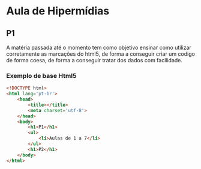 # Aula de Hipermídias

## P1

A matéria passada até o momento tem como objetivo ensinar como utilizar corretamente
as marcações do html5, de forma a conseguir criar um codigo de forma coesa, de forma a conseguir
tratar dos dados com facilidade.

### Exemplo de base Html5

```html
<!DOCTYPE html>
<html lang='pt-br'>
    <head>
        <title></title>
        <meta charset='utf-8'>
    </head>
    <body>
        <h1>P1</h1>
        <ul>
            <li>Aulas de 1 a 7</li>
        </ul>
        <h1>P2</h1>
    </body>
</html>
```
